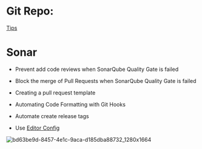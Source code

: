 # Git Repo:
[Tips](https://dev.to/pwd9000/github-repository-best-practices-23ck)

# Sonar

- Prevent add code reviews when SonarQube Quality Gate is failed
- Block the merge of Pull Requests when SonarQube Quality Gate is failed

- Creating a pull request template

- Automating Code Formatting with Git Hooks

- Automate create release tags

- Use [Editor Config](https://editorconfig.org/)


![bd63be9d-8457-4e1c-9aca-d185dba88732_1280x1664](https://github.com/user-attachments/assets/5b575749-1d5d-4f0a-a98b-507eecac5426)

